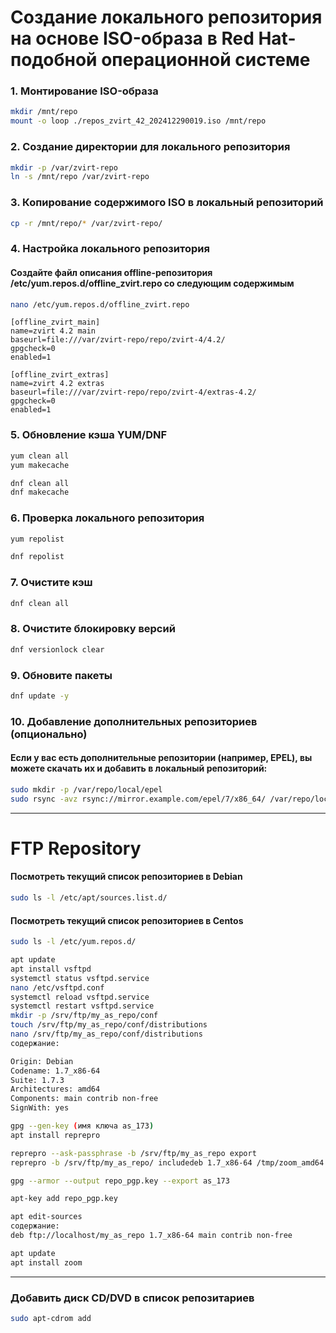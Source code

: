 # Создание локального репозитория на основе ISO-образа в Red Hat-подобной операционной системе

### 1. Монтирование ISO-образа
```bash
mkdir /mnt/repo
mount -o loop ./repos_zvirt_42_202412290019.iso /mnt/repo
```

### 2. Создание директории для локального репозитория
```bash
mkdir -p /var/zvirt-repo
ln -s /mnt/repo /var/zvirt-repo
```

### 3. Копирование содержимого ISO в локальный репозиторий
```bash
cp -r /mnt/repo/* /var/zvirt-repo/
```

### 4. Настройка локального репозитория
#### Создайте файл описания offline-репозитория /etc/yum.repos.d/offline_zvirt.repo со следующим содержимым
```bash
nano /etc/yum.repos.d/offline_zvirt.repo
```
```
[offline_zvirt_main]
name=zvirt 4.2 main
baseurl=file:///var/zvirt-repo/repo/zvirt-4/4.2/
gpgcheck=0
enabled=1

[offline_zvirt_extras]
name=zvirt 4.2 extras
baseurl=file:///var/zvirt-repo/repo/zvirt-4/extras-4.2/
gpgcheck=0
enabled=1
```

### 5. Обновление кэша YUM/DNF

```bash
yum clean all
yum makecache

dnf clean all
dnf makecache
```

### 6. Проверка локального репозитория

```bash
yum repolist

dnf repolist
```

### 7. Очистите кэш
```bash
dnf clean all
```
### 8. Очистите блокировку версий
```bash
dnf versionlock clear
```
### 9.  Обновите пакеты
```bash
dnf update -y
```


### 10. Добавление дополнительных репозиториев (опционально)
#### Если у вас есть дополнительные репозитории (например, EPEL), вы можете скачать их и добавить в локальный репозиторий:

```bash
sudo mkdir -p /var/repo/local/epel
sudo rsync -avz rsync://mirror.example.com/epel/7/x86_64/ /var/repo/local/epel/
```

-------
# FTP Repository

#### Посмотреть текущий список репозиториев в Debian
```bash
sudo ls -l /etc/apt/sources.list.d/
```

#### Посмотреть текущий список репозиториев в Centos
```bash
sudo ls -l /etc/yum.repos.d/
```

```bash
apt update
apt install vsftpd 
systemctl status vsftpd.service 
nano /etc/vsftpd.conf 
systemctl reload vsftpd.service 
systemctl restart vsftpd.service
mkdir -p /srv/ftp/my_as_repo/conf
touch /srv/ftp/my_as_repo/conf/distributions
nano /srv/ftp/my_as_repo/conf/distributions
содержание:

Origin: Debian
Codename: 1.7_x86-64
Suite: 1.7.3
Architectures: amd64
Components: main contrib non-free
SignWith: yes

gpg --gen-key (имя ключа as_173)
apt install reprepro

reprepro --ask-passphrase -b /srv/ftp/my_as_repo export
reprepro -b /srv/ftp/my_as_repo/ includedeb 1.7_x86-64 /tmp/zoom_amd64.deb

gpg --armor --output repo_pgp.key --export as_173

apt-key add repo_pgp.key

apt edit-sources
содержание:
deb ftp://localhost/my_as_repo 1.7_x86-64 main contrib non-free

apt update 
apt install zoom  
```
---

### Добавить диск CD/DVD в список репозитариев

```bash
sudo apt-cdrom add
``` 
